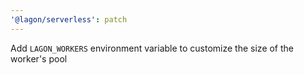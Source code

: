 ```yaml
---
'@lagon/serverless': patch
---
```


Add `LAGON_WORKERS` environment variable to customize the size of the worker's pool
